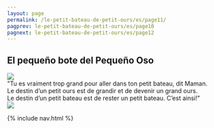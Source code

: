 ```yaml
---
layout: page
permalink: /le-petit-bateau-de-petit-ours/es/page11/
pagprev: le-petit-bateau-de-petit-ours/es/page10
pagnext: le-petit-bateau-de-petit-ours/es/page12
---
```


## El pequeño bote del Pequeño Oso

<img src="{{ site.baseurl }}/img/le-petit-bateau-de-petit-ours/page11.jpg"/>

<div class="childbook-text">
"Tu es vraiment trop grand pour aller dans ton petit bateau, dit Maman.<br />
Le destin d’un petit ours est de grandir et de devenir un grand ours.<br />
Le destin d’un petit bateau est de rester un petit bateau. C’est ainsi!"
</div>

<img src="{{ site.baseurl }}/img/le-petit-bateau-de-petit-ours/page11-1.jpg"/>

{% include nav.html %}
